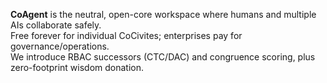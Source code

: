 **CoAgent** is the neutral, open-core workspace where humans and multiple AIs collaborate safely.  
Free forever for individual CoCivites; enterprises pay for governance/operations.  
We introduce RBAC successors (CTC/DAC) and congruence scoring, plus zero-footprint wisdom donation.
